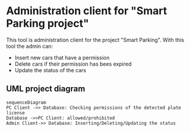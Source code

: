 
# Administration client for "Smart Parking project" 

This tool is administration client for the project "Smart Parking". 
With this tool the admin can:

 - Insert new cars that have a permission
 - Delete cars if their permission has bees expired
 - Update the status of the cars 

## UML project diagram 


```mermaid
sequenceDiagram
PC Client ->> Database: Checking permissions of the detected plate license
Database ->>PC Client: allowed/prohibited
Admin Client->> Database: Inserting/Deleting/Updating the status
```
